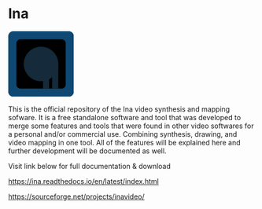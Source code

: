 # Ina

![Ina Logo](/Ina/logos/ina-32.png)

This is the official repository of the Ina video synthesis 
and mapping sofware. It is a free standalone software and tool
that was developed to merge some features and tools that were 
found in other video softwares for a personal and/or commercial
use. Combining synthesis, drawing, and video mapping in one tool.
All of the features will be explained here and further development
will be documented as well.

Visit link below for full documentation & download

https://ina.readthedocs.io/en/latest/index.html

https://sourceforge.net/projects/inavideo/

